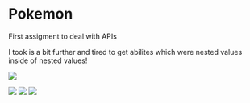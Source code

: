 # Pokemon

First assigment to deal with APIs

I took is a bit further and tired to get abilites which were nested values inside of nested values! 

![](https://github.com/lisabroadhead/lisabroadhead/blob/main/lisa.png)

![](https://github.com/lisabroadhead/MERN/blob/main/react/pokemon/Screen%20Shot%202022-03-15%20at%2011.57.40%20PM.png)
![](https://github.com/lisabroadhead/MERN/blob/main/react/pokemon/Screen%20Shot%202022-03-15%20at%2011.57.50%20PM.png)
![](https://github.com/lisabroadhead/MERN/blob/main/react/pokemon/Screen%20Shot%202022-03-15%20at%2011.58.16%20PM.png)

